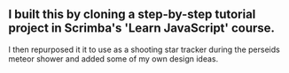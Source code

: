 
## I built this by cloning a step-by-step tutorial project in Scrimba's 'Learn JavaScript' course.

I then repurposed it it to use as a shooting star tracker during the perseids meteor shower and added some of my own design ideas.